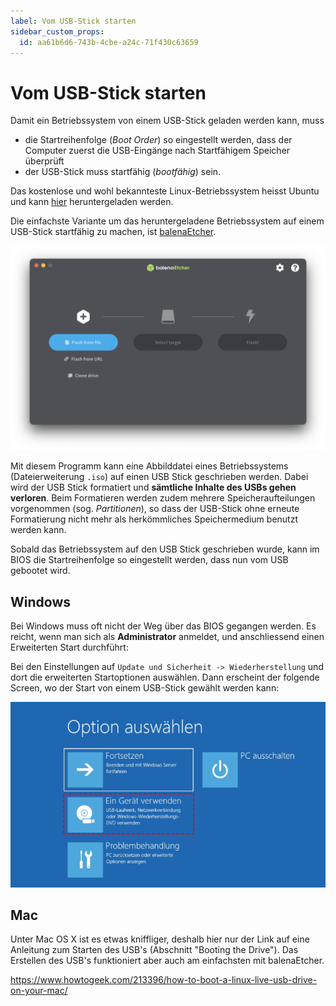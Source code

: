```yaml
---
label: Vom USB-Stick starten
sidebar_custom_props:
  id: aa61b6d6-743b-4cbe-a24c-71f430c63659
---
```


# Vom USB-Stick starten

Damit ein Betriebssystem von einem USB-Stick geladen werden kann, muss
- die Startreihenfolge (*Boot Order*) so eingestellt werden, dass der Computer zuerst die USB-Eingänge nach Startfähigem Speicher überprüft
- der USB-Stick muss startfähig (*bootfähig*) sein.

Das kostenlose und wohl bekannteste Linux-Betriebssystem heisst Ubuntu und kann [hier](https://ubuntu.com/download/desktop) heruntergeladen werden.

Die einfachste Variante um das heruntergeladene Betriebssystem auf einem USB-Stick startfähig zu machen, ist [balenaEtcher](https://www.balena.io/etcher/).

![balenaEtcher](images/balenaEtcher.png)

Mit diesem Programm kann eine Abbilddatei eines Betriebssystems (Dateierweiterung `.iso`) auf einen USB Stick geschrieben werden. Dabei wird der USB Stick formatiert und **sämtliche Inhalte des USBs gehen verloren**. Beim Formatieren werden zudem mehrere Speicheraufteilungen vorgenommen (sog. *Partitionen*), so dass der USB-Stick ohne erneute Formatierung nicht mehr als herkömmliches Speichermedium benutzt werden kann.

Sobald das Betriebssystem auf den USB Stick geschrieben wurde, kann im BIOS die Startreihenfolge so eingestellt werden, dass nun vom USB gebootet wird.

## Windows

Bei Windows muss oft nicht der Weg über das BIOS gegangen werden. Es reicht, wenn man sich als **Administrator** anmeldet, und anschliessend einen Erweiterten Start durchführt:

Bei den Einstellungen auf `Update und Sicherheit -> Wiederherstellung` und dort die erweiterten Startoptionen auswählen. Dann erscheint der folgende Screen, wo der Start von einem USB-Stick gewählt werden kann:

![](images/use-a-device.png)

## Mac

Unter Mac OS X ist es etwas kniffliger, deshalb hier nur der Link auf eine Anleitung zum Starten des USB's (Abschnitt "Booting the Drive"). Das Erstellen des USB's funktioniert aber auch am einfachsten mit balenaEtcher.

https://www.howtogeek.com/213396/how-to-boot-a-linux-live-usb-drive-on-your-mac/
